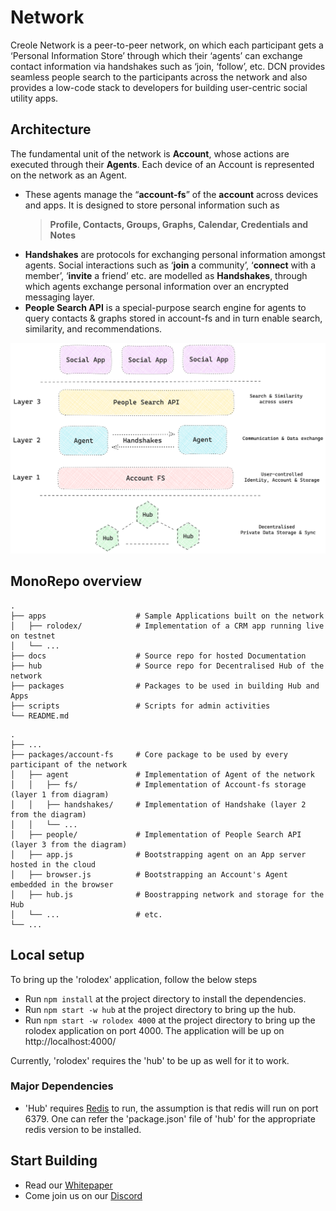 # Network

Creole Network is a peer-to-peer network, on which each participant gets a ‘Personal Information Store’ through which their ‘agents’ can exchange contact information via handshakes such as ‘join, ‘follow’, etc. DCN provides seamless people search to the participants across the network and also provides a low-code stack to developers for building user-centric social utility apps. 

## Architecture

The fundamental unit of the network is **Account**, whose actions are executed through their **Agents**. Each device of an Account is represented on the network as an Agent.
- These agents manage the “**account-fs**” of the **account** across devices and apps. It is designed to store personal information such as 
    > **Profile, Contacts, Groups, Graphs, Calendar, Credentials and Notes**
- **Handshakes** are protocols for exchanging personal information amongst agents. Social interactions such as ‘**join** a community’, ‘**connect** with a member’, ‘**invite** a friend’ etc. are modelled as **Handshakes**, through which agents exchange personal information over an encrypted messaging layer.
- **People Search API** is a special-purpose search engine for agents to query contacts & graphs stored in account-fs and in turn enable search, similarity, and recommendations.

![Layers](./docs/public/layers.png)

## MonoRepo overview

```
.
├── apps                    # Sample Applications built on the network
│   ├── rolodex/            # Implementation of a CRM app running live on testnet
│   └── ...
├── docs                    # Source repo for hosted Documentation
├── hub                     # Source repo for Decentralised Hub of the network
├── packages                # Packages to be used in building Hub and Apps
├── scripts                 # Scripts for admin activities
└── README.md
```
```
.
├── ...
├── packages/account-fs     # Core package to be used by every participant of the network
│   ├── agent               # Implementation of Agent of the network
│   │   ├── fs/             # Implementation of Account-fs storage (layer 1 from diagram)
│   │   ├── handshakes/     # Implementation of Handshake (layer 2 from the diagram)
│   │   └── ...
│   ├── people/             # Implementation of People Search API (layer 3 from the diagram)
│   ├── app.js              # Bootstrapping agent on an App server hosted in the cloud
│   ├── browser.js          # Bootstrapping an Account's Agent embedded in the browser
│   ├── hub.js              # Boostrapping network and storage for the Hub
│   └── ...                 # etc.
└── ...
```

## Local setup 

To bring up the 'rolodex' application, follow the below steps 
-  Run ```npm install``` at the project directory to install the dependencies.
-  Run ```npm start -w hub``` at the project directory to bring up the hub.
-  Run ```npm start -w rolodex 4000``` at the project directory to bring up the rolodex application on port 4000. The application will be up on http://localhost:4000/

Currently, 'rolodex' requires the 'hub' to be up as well for it to work. 

### Major Dependencies
- 'Hub' requires [Redis](https://redis.io/docs/install/install-redis/) to run, the assumption is that redis will run on port 6379. One can refer the 'package.json' file of 'hub' for the appropriate redis version to be installed.


## Start Building

* Read our [Whitepaper](https://creole.network/whitepaper)
* Come join us on our [Discord](https://discord.gg/PmzsJeembE)
